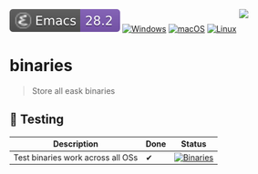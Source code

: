 <a href="#"><img align="right" src="https://raw.githubusercontent.com/emacs-eask/cli/master/docs/static/logo.png" width="20%"></a>

[![Emacs Version](./badges/emacs.svg)](https://www.gnu.org/software/emacs/download.html)
[![Windows](https://img.shields.io/badge/-Windows-lightblue?logo=windows&style=flat&logoColor=blue)](#)
[![macOS](https://img.shields.io/badge/-macOS-lightgrey?logo=apple&style=flat&logoColor=white)](#)
[![Linux](https://img.shields.io/badge/-Linux-fcc624?logo=linux&style=flat&logoColor=black)](#)

# binaries
> Store all eask binaries

## 🧪 Testing

| Description                       | Done | Status                                                                                                                                                                |
|-----------------------------------|------|-----------------------------------------------------------------------------------------------------------------------------------------------------------------------|
| Test binaries work across all OSs | ✔    | [![Binaries](https://github.com/emacs-eask/binaries/actions/workflows/binaries.yml/badge.svg)](https://github.com/emacs-eask/binaries/actions/workflows/binaries.yml) |
